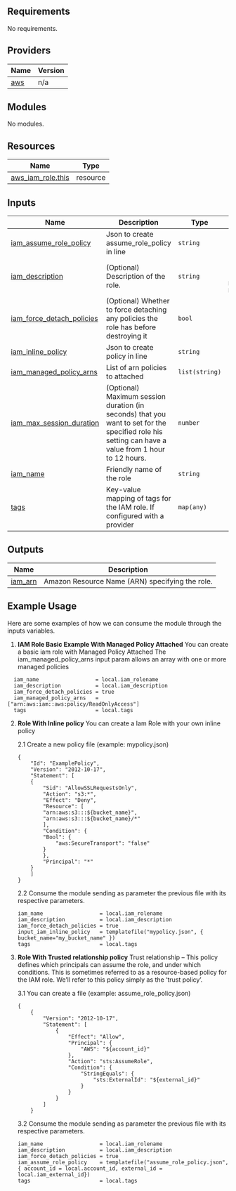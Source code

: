 ## Requirements

No requirements.

## Providers

| Name | Version |
|------|---------|
| <a name="provider_aws"></a> [aws](#provider\_aws) | n/a |

## Modules

No modules.

## Resources

| Name | Type |
|------|------|
| [aws_iam_role.this](https://registry.terraform.io/providers/hashicorp/aws/latest/docs/resources/iam_role) | resource |

## Inputs

| Name | Description | Type | Default | Required |
|------|-------------|------|---------|:--------:|
| <a name="input_iam_assume_role_policy"></a> [iam\_assume\_role\_policy](#input\_iam\_assume\_role\_policy) | Json to create assume\_role\_policy in line | `string` | `"{}"` | no |
| <a name="input_iam_description"></a> [iam\_description](#input\_iam\_description) | (Optional) Description of the role. | `string` | `"New Role created from ManagedKube Module"` | no |
| <a name="input_iam_force_detach_policies"></a> [iam\_force\_detach\_policies](#input\_iam\_force\_detach\_policies) | (Optional) Whether to force detaching any policies the role has before destroying it | `bool` | `false` | no |
| <a name="input_iam_inline_policy"></a> [iam\_inline\_policy](#input\_iam\_inline\_policy) | Json to create policy in line | `string` | `"{}"` | no |
| <a name="input_iam_managed_policy_arns"></a> [iam\_managed\_policy\_arns](#input\_iam\_managed\_policy\_arns) | List of arn policies to attached | `list(string)` | `[]` | no |
| <a name="input_iam_max_session_duration"></a> [iam\_max\_session\_duration](#input\_iam\_max\_session\_duration) | (Optional) Maximum session duration (in seconds) that you want to set for the specified role his setting can have a value from 1 hour to 12 hours. | `number` | `3600` | no |
| <a name="input_iam_name"></a> [iam\_name](#input\_iam\_name) | Friendly name of the role | `string` | n/a | yes |
| <a name="input_tags"></a> [tags](#input\_tags) | Key-value mapping of tags for the IAM role. If configured with a provider | `map(any)` | n/a | yes |

## Outputs

| Name | Description |
|------|-------------|
| <a name="output_iam_arn"></a> [iam\_arn](#output\_iam\_arn) | Amazon Resource Name (ARN) specifying the role. |


## Example Usage
Here are some examples of how we can consume the module through the inputs variables.

1. **IAM Role Basic Example With Managed Policy Attached**
You can create a basic iam role with Managed Policy Attached
The iam_managed_policy_arns input param allows an array with one or more managed policies
```
  iam_name                  = local.iam_rolename
  iam_description           = local.iam_description
  iam_force_detach_policies = true
  iam_managed_policy_arns   = ["arn:aws:iam::aws:policy/ReadOnlyAccess"]
  tags                      = local.tags
```

2. **Role With Inline policy** 
You can create a Iam Role with your own inline policy

    2.1 Create a new policy file (example: mypolicy.json)
    ```
    {
        "Id": "ExamplePolicy",
        "Version": "2012-10-17",
        "Statement": [
        {
            "Sid": "AllowSSLRequestsOnly",
            "Action": "s3:*",
            "Effect": "Deny",
            "Resource": [
            "arn:aws:s3:::${bucket_name}",
            "arn:aws:s3:::${bucket_name}/*"
            ],
            "Condition": {
            "Bool": {
                "aws:SecureTransport": "false"
            }
            },
            "Principal": "*"
        }
        ]
    }
    ```
    2.2 Consume the module sending as parameter the previous file with its respective parameters. 
    ```
    iam_name                  = local.iam_rolename
    iam_description           = local.iam_description
    iam_force_detach_policies = true
    input_iam_inline_policy   = templatefile("mypolicy.json", { bucket_name="my_bucket_name" })
    tags                      = local.tags
    ```

3. **Role With Trusted relationship policy**
Trust relationship – This policy defines which principals can assume the role, 
and under which conditions. This is sometimes referred to as a resource-based policy 
for the IAM role. We’ll refer to this policy simply as the ‘trust policy’. 

    3.1 You can create a file (example: assume_role_policy.json)
    ```
    {
        {
            "Version": "2012-10-17",
            "Statement": [
                {
                    "Effect": "Allow",
                    "Principal": {
                        "AWS": "${account_id}"
                    },
                    "Action": "sts:AssumeRole",
                    "Condition": {
                        "StringEquals": {
                            "sts:ExternalId": "${external_id}"
                        }
                    }
                }
            ]
        }
    ```
    3.2 Consume the module sending as parameter the previous file with its respective parameters.
    ```
    iam_name                  = local.iam_rolename
    iam_description           = local.iam_description
    iam_force_detach_policies = true
    iam_assume_role_policy    = templatefile("assume_role_policy.json", { account_id = local.account_id, external_id = local.iam_external_id})
    tags                      = local.tags
    ```
